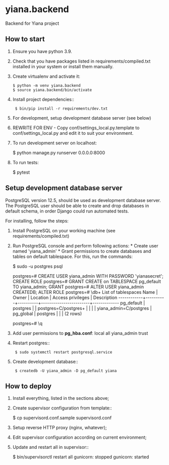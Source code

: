 # yiana.backend
Backend for Yiana project

## How to start

1. Ensure you have python 3.9.

2. Check that you have packages listed in requirements/compiled.txt installed in your system or install them manually.

3. Create virtualenv and activate it:

       $ python -m venv yiana.backend
       $ source yiana.backend/bin/activate

4. Install project dependencies::

        $ bin/pip install -r requirements/dev.txt

5. For development, setup development database server (see below)

6. REWRITE FOR ENV - Copy conf/settings_local.py.template to conf/settings_local.py and edit it to suit your environment.

7. To run development server on localhost:

    $ python manage.py runserver 0.0.0.0:8000

8. To run tests:

    $ pytest


## Setup development database server

PostgreSQL version 12.5, should be used as development database
server. The PostgreSQL user should be able to create and drop databases in default schema, in order Django could run automated tests.

For installing, follow the steps:

1. Install PostgreSQL on your working machine
   (see requirements/compiled.txt)
2. Run PostgreSQL console and perform following actions:
        * Create user named 'yiana_admin'
        * Grant permissions to create databases and tables on default tablespace.
   For this, run the commands:

    $ sudo -u postgres psql

    postgres=# CREATE USER yiana_admin WITH PASSWORD 'yianasecret';
    CREATE ROLE
    postgres=# GRANT CREATE on TABLESPACE pg_default TO yiana_admin;
    GRANT
    postgres=# ALTER USER yiana_admin CREATEDB;
    ALTER ROLE
    postgres=# \db+
			   List of tablespaces
      Name    |  Owner   | Location |  Access privileges     | Description
    ------------+----------+----------+------------------------+-------------
    pg_default | postgres |          | postgres=C/postgres+   |
	       |          |          | yiana_admin=C/postgres |
    pg_global  | postgres |          |                        |
    (2 rows)

    postgres=# \q

3. Add user permissions to **pg_hba.conf**:
    local   all    yiana_admin   trust

4. Restart postgres::

        $ sudo systemctl restart postgresql.service

5. Create development database::

        $ createdb -U yiana_admin -D pg_default yiana


How to deploy
-------------

1. Install everything, listed in the sections above;

2. Create supervisor configuration from template::

    $ cp supervisord.conf.sample supervisord.conf

3. Setup reverse HTTP proxy (nginx, whatever);

4. Edit supervisor configuration according on current environment;

5. Update and restart all in supervisor::

    $ bin/supervisorctl restart all
    gunicorn: stopped
    gunicorn: started